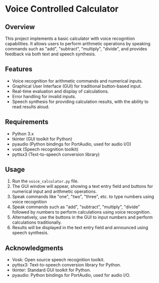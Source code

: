 # Voice Controlled Calculator

## Overview
This project implements a basic calculator with voice recognition capabilities. It allows users to perform arithmetic operations by speaking commands such as "add", "subtract", "multiply", "divide", and provides feedback via both text and speech synthesis.

## Features
- Voice recognition for arithmetic commands and numerical inputs.
- Graphical User Interface (GUI) for traditional button-based input.
- Real-time evaluation and display of calculations.
- Error handling for invalid inputs.
- Speech synthesis for providing calculation results, with the ability to read results aloud.

## Requirements
- Python 3.x
- tkinter (GUI toolkit for Python)
- pyaudio (Python bindings for PortAudio, used for audio I/O)
- vosk (Speech recognition toolkit)
- pyttsx3 (Text-to-speech conversion library)

## Usage
1. Run the `voice_calculator.py` file.
2. The GUI window will appear, showing a text entry field and buttons for numerical input and arithmetic operations.
3. Speak commands like "one", "two", "three", etc. to type numbers using voice recognition
4. Speak commands such as "add", "subtract", "multiply", "divide" followed by numbers to perform calculations using voice recognition.
5. Alternatively, use the buttons in the GUI to input numbers and perform calculations traditionally.
6. Results will be displayed in the text entry field and announced using speech synthesis.

## Acknowledgments
- Vosk: Open source speech recognition toolkit.
- pyttsx3: Text-to-speech conversion library for Python.
- tkinter: Standard GUI toolkit for Python.
- pyaudio: Python bindings for PortAudio, used for audio I/O.

